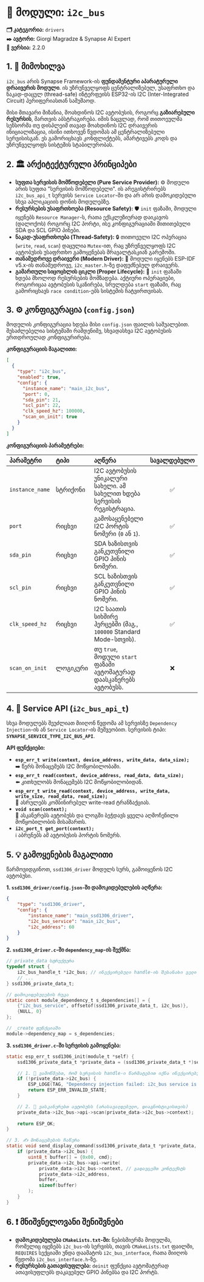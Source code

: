 # 🚌 მოდული: `i2c_bus`

**🗂️ კატეგორია:** `drivers`  
**✒️ ავტორი:** Giorgi Magradze & Synapse AI Expert  
**🔖 ვერსია:** 2.2.0

## 1. 📜 მიმოხილვა

`i2c_bus` არის Synapse Framework-ის **ფუნდამენტური აპარატურული დრაივერის მოდული**. ის უზრუნველყოფს ცენტრალიზებულ, უსაფრთხო და ნაკად-დაცულ (thread-safe) ინტერფეისს ESP32-ის I2C (Inter-Integrated Circuit) პერიფერიასთან სამუშაოდ.

მისი მთავარი მიზანია, მოახდინოს I2C ავტობუსის, როგორც **გაზიარებული რესურსის**, მართვის აბსტრაგირება. იმის ნაცვლად, რომ თითოეულმა სენსორმა თუ დისპლეიმ თავად მოახდინოს I2C დრაივერის ინიციალიზაცია, ისინი ითხოვენ წვდომას ამ ცენტრალიზებული სერვისისგან. ეს გამორიცხავს კონფლიქტებს, ამარტივებს კოდს და უზრუნველყოფს სისტემის სტაბილურობას.

## 2. 🏛️ არქიტექტურული პრინციპები

- **სუფთა სერვისის მომწოდებელი (Pure Service Provider):** ⚙️ მოდული არის სუფთა "სერვისის მომწოდებელი". ის არეგისტრირებს `i2c_bus_api_t` სერვისს `Service Locator`-ში და არ არის დამოკიდებული სხვა აპლიკაციის დონის მოდულებზე.
- **რესურსების უსაფრთხოება (Resource Safety):** 🛡️ `init` ფაზაში, მოდული იყენებს `Resource Manager`-ს, რათა ექსკლუზიურად დაიკავოს (დალოქოს) როგორც I2C პორტი, ისე კონფიგურაციაში მითითებული SDA და SCL GPIO პინები.
- **ნაკად-უსაფრთხოება (Thread-Safety):** 🔒 თითოეული I2C ოპერაცია (`write`, `read`, `scan`) დაცულია `Mutex`-ით, რაც უზრუნველყოფს I2C ავტობუსის უსაფრთხო გამოყენებას მრავალტასკიან გარემოში.
- **თანამედროვე დრაივერი (Modern Driver):** 🚀 მოდული იყენებს ESP-IDF v5.x-ის თანამედროვე, `i2c_master.h`-ზე დაფუძნებულ დრაივერს.
- **გამართული სიცოცხლის ციკლი (Proper Lifecycle):** 🔄 `init` ფაზაში ხდება მხოლოდ რესურსების მომზადება. აქტიური ოპერაციები, როგორიცაა ავტობუსის სკანირება, სრულდება `start` ფაზაში, რაც გამორიცხავს `race condition`-ებს სისტემის ჩატვირთვისას.

## 3. ⚙️ კონფიგურაცია (`config.json`)

მოდულის კონფიგურაცია ხდება მისი `config.json` ფაილის საშუალებით. შესაძლებელია სისტემაში რამდენიმე, სხვადასხვა I2C ავტობუსის ერთდროულად კონფიგურირება.

**კონფიგურაციის მაგალითი:**

```json
[
  {
    "type": "i2c_bus",
    "enabled": true,
    "config": {
      "instance_name": "main_i2c_bus",
      "port": 0,
      "sda_pin": 21,
      "scl_pin": 22,
      "clk_speed_hz": 100000,
      "scan_on_init": true
    }
  }
]
```

**კონფიგურაციის პარამეტრები:**

| პარამეტრი | ტიპი | აღწერა | სავალდებულო |
| :--- | :--- | :--- | :---: |
| `instance_name` | სტრიქონი | I2C ავტობუსის უნიკალური სახელი. ამ სახელით ხდება სერვისის რეგისტრაცია. | ✅ |
| `port` | რიცხვი | გამოსაყენებელი I2C პორტის ნომერი (`0` ან `1`). | ✅ |
| `sda_pin` | რიცხვი | SDA ხაზისთვის განკუთვნილი GPIO პინის ნომერი. | ✅ |
| `scl_pin` | რიცხვი | SCL ხაზისთვის განკუთვნილი GPIO პინის ნომერი. | ✅ |
| `clk_speed_hz` | რიცხვი | I2C საათის სიხშირე ჰერცებში (მაგ., `100000` Standard Mode-სთვის). | ✅ |
| `scan_on_init` | ლოგიკური | თუ `true`, მოდული `start` ფაზაში ავტომატურად დაასკანერებს ავტობუსს. | ❌ |

## 4. 🔌 Service API (`i2c_bus_api_t`)

სხვა მოდულებს შეუძლიათ მიიღონ წვდომა ამ სერვისზე `Dependency Injection`-ის ან `Service Locator`-ის მეშვეობით. სერვისის ტიპი: **`SYNAPSE_SERVICE_TYPE_I2C_BUS_API`**.

**API ფუნქციები:**

- **`esp_err_t write(context, device_address, write_data, data_size);`**  
  ➡️ წერს მონაცემებს I2C მოწყობილობაში.
- **`esp_err_t read(context, device_address, read_data, data_size);`**  
  ⬅️ კითხულობს მონაცემებს I2C მოწყობილობიდან.
- **`esp_err_t write_read(context, device_address, write_data, write_size, read_data, read_size);`**  
  🔄 ასრულებს კომბინირებულ write-read ტრანზაქციას.
- **`void scan(context);`**  
  📡 ასკანერებს ავტობუსს და ლოგში ბეჭდავს ყველა აღმოჩენილი მოწყობილობის მისამართს.
- **`i2c_port_t get_port(context);`**  
  ℹ️ აბრუნებს ამ ავტობუსის პორტის ნომერს.

## 5. 💡 გამოყენების მაგალითი

წარმოვიდგინოთ, `ssd1306_driver` მოდულს სურს, გამოიყენოს I2C ავტობუსი.

**1. `ssd1306_driver/config.json`-ში დამოკიდებულების აღწერა:**

```json
{
    "type": "ssd1306_driver",
    "config": {
        "instance_name": "main_ssd1306_driver",
        "i2c_bus_service": "main_i2c_bus",
        "i2c_address": 60
    }
}
```

**2. `ssd1306_driver.c`-ში `dependency_map`-ის შექმნა:**

```c
// private_data სტრუქტურა
typedef struct {
    i2c_bus_handle_t *i2c_bus; // ინექცირებული handle-ის შესანახი ველი
    // ...
} ssd1306_private_data_t;

// დამოკიდებულების რუკა
static const module_dependency_t s_dependencies[] = {
    {"i2c_bus_service", offsetof(ssd1306_private_data_t, i2c_bus)},
    {NULL, 0}
};

// _create ფუნქციაში
module->dependency_map = s_dependencies;
```

**3. `ssd1306_driver.c`-ში სერვისის გამოყენება:**

```c
static esp_err_t ssd1306_init(module_t *self) {
    ssd1306_private_data_t *private_data = (ssd1306_private_data_t *)self->private_data;

    // 1. 🤝 ვამოწმებთ, რომ სერვისის handle-ი წარმატებით იქნა ინექცირებული
    if (!private_data->i2c_bus) {
        ESP_LOGE(TAG, "Dependency injection failed: i2c_bus service is NULL!");
        return ESP_ERR_INVALID_STATE;
    }

    // 2. 📡 ვასკანერებთ ავტობუსს (არასავალდებულო, დიაგნოსტიკისთვის)
    private_data->i2c_bus->api->scan(private_data->i2c_bus->context);
    
    return ESP_OK;
}

// 3. ✍️ მონაცემების ჩაწერა
static void send_display_command(ssd1306_private_data_t *private_data, uint8_t cmd) {
    if (private_data->i2c_bus) {
        uint8_t buffer[] = {0x00, cmd};
        private_data->i2c_bus->api->write(
            private_data->i2c_bus->context, // გადავცემთ კონტექსტს
            private_data->i2c_address,
            buffer,
            sizeof(buffer)
        );
    }
}
```

## 6. ❗ მნიშვნელოვანი შენიშვნები

- **დამოკიდებულება `CMakeLists.txt`-ში:** ნებისმიერმა მოდულმა, რომელიც იყენებს `i2c_bus`-ის სერვისს, თავის `CMakeLists.txt` ფაილში, `REQUIRES` სექციაში უნდა დაამატოს `i2c_bus_interface`, რათა მიიღოს წვდომა `i2c_bus_interface.h`-ზე.
- **რესურსების გათავისუფლება:** `deinit` ფუნქცია ავტომატურად ათავისუფლებს დაკავებულ GPIO პინებსა და I2C პორტს.
